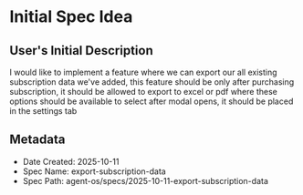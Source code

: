 # Initial Spec Idea

## User's Initial Description
I would like to implement a feature where we can export our all existing subscription data we've added, this feature should be only after purchasing subscription, it should be allowed to export to excel or pdf where these options should be available to select after modal opens, it should be placed in the settings tab

## Metadata
- Date Created: 2025-10-11
- Spec Name: export-subscription-data
- Spec Path: agent-os/specs/2025-10-11-export-subscription-data
